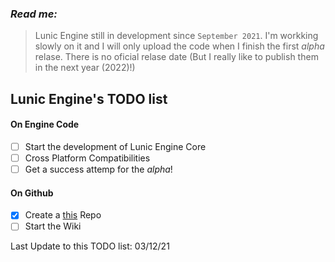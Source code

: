 ### _Read me:_
> Lunic Engine still in development since `September 2021`. I'm workking slowly on it and I will only upload the code when I finish the first _alpha_ relase. There is no oficial relase date (But I really like to publish them in the next year (2022)!)

## Lunic Engine's TODO list
#### On Engine Code
- [ ] Start the development of Lunic Engine Core
- [ ] Cross Platform Compatibilities
- [ ] Get a success attemp for the _alpha_!
#### On Github
- [X] Create a [this] Repo
- [ ] Start the Wiki

Last Update to this TODO list: 03/12/21

[this]: https://github.com/lunic-engine/
